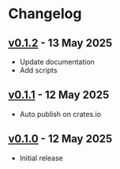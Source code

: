 # Changelog

## [v0.1.2][v0.1.2] - 13 May 2025

* Update documentation
* Add scripts

[v0.1.2]: https://github.com/gavv/reclog/releases/tag/v0.1.2

## [v0.1.1][v0.1.1] - 12 May 2025

* Auto publish on crates.io

[v0.1.1]: https://github.com/gavv/reclog/releases/tag/v0.1.1

## [v0.1.0][v0.1.0] - 12 May 2025

* Initial release

[v0.1.0]: https://github.com/gavv/reclog/releases/tag/v0.1.0
